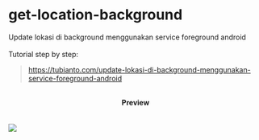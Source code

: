# get-location-background
Update lokasi di background menggunakan service foreground android
<br/>
<br/>
Tutorial step by step:
> <a href="https://tubianto.com/update-lokasi-di-background-menggunakan-service-foreground-android/">https://tubianto.com/update-lokasi-di-background-menggunakan-service-foreground-android</a>
<br/>
<center><b>Preview</b></center>
<br/>
<br/>
<img src="https://tubianto.com/wp-content/uploads/2021/03/GetLocationBackground-1-576x1024.jpeg">
